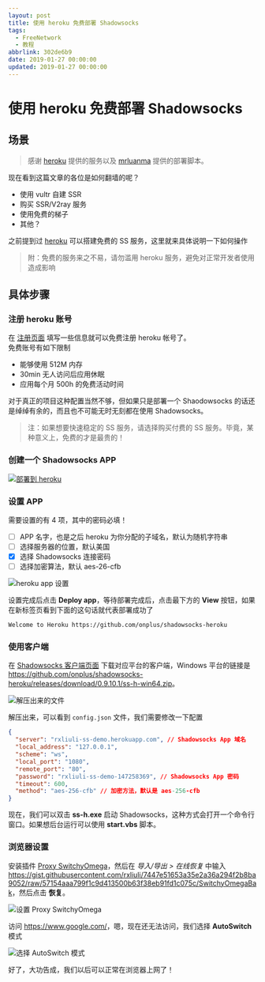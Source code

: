 ```yaml
---
layout: post
title: 使用 heroku 免费部署 Shadowsocks
tags:
  - FreeNetwork
  - 教程
abbrlink: 302de6b9
date: 2019-01-27 00:00:00
updated: 2019-01-27 00:00:00
---
```


# 使用 heroku 免费部署 Shadowsocks

## 场景

> 感谢 [heroku](https://www.heroku.com) 提供的服务以及 [mrluanma](https://github.com/mrluanma/shadowsocks-heroku) 提供的部署脚本。

现在看到这篇文章的各位是如何翻墙的呢？

- 使用 vultr 自建 SSR
- 购买 SSR/V2ray 服务
- 使用免费的梯子
- 其他？

之前提到过 [heroku](https://www.heroku.com) 可以搭建免费的 SS 服务，这里就来具体说明一下如何操作

> 附：免费的服务来之不易，请勿滥用 heroku 服务，避免对正常开发者使用造成影响

## 具体步骤

### 注册 heroku 账号

在 [注册页面](https://signup.heroku.com/) 填写一些信息就可以免费注册 heroku 帐号了。  
免费账号有如下限制

- 能够使用 512M 内存
- 30min 无人访问后应用休眠
- 应用每个月 500h 的免费活动时间

对于真正的项目这种配置当然不够，但如果只是部署一个 Shaodowsocks 的话还是绰绰有余的，而且也不可能无时无刻都在使用 Shadowsocks。

> 注：如果想要快速稳定的 SS 服务，请选择购买付费的 SS 服务。毕竟，某种意义上，免费的才是最贵的！

### 创建一个 Shadowsocks APP

[![部署到 heroku](https://camo.githubusercontent.com/c0824806f5221ebb7d25e559568582dd39dd1170/68747470733a2f2f7777772e6865726f6b7563646e2e636f6d2f6465706c6f792f627574746f6e2e706e67)](https://heroku.com/deploy?template=https://github.com/onplus/shadowsocks-heroku/tree/re)

### 设置 APP

需要设置的有 4 项，其中的密码必填！

- [ ] APP 名字，也是之后 heroku 为你分配的子域名，默认为随机字符串
- [ ] 选择服务器的位置，默认美国
- [x] 选择 Shadowsocks 连接密码
- [ ] 选择加密算法，默认 aes-26-cfb

![heroku app 设置](https://cdn.jsdelivr.net/gh/rxliuli/img-bed/20190127154903.png)

设置完成后点击 **Deploy app**，等待部署完成后，点击最下方的 **View** 按钮，如果在新标签页看到下面的这句话就代表部署成功了

```sh
Welcome to Heroku https://github.com/onplus/shadowsocks-heroku
```

### 使用客户端

在 [Shadowsocks 客户端页面](https://github.com/onplus/shadowsocks-heroku/releases) 下载对应平台的客户端，Windows 平台的链接是 <https://github.com/onplus/shadowsocks-heroku/releases/download/0.9.10.1/ss-h-win64.zip>。

![解压出来的文件](https://cdn.jsdelivr.net/gh/rxliuli/img-bed/20190127155739.png)

解压出来，可以看到 `config.json` 文件，我们需要修改一下配置

```json
{
  "server": "rxliuli-ss-demo.herokuapp.com", // Shadowsocks App 域名
  "local_address": "127.0.0.1",
  "scheme": "ws",
  "local_port": "1080",
  "remote_port": "80",
  "password": "rxliuli-ss-demo-147258369", // Shadowsocks App 密码
  "timeout": 600,
  "method": "aes-256-cfb" // 加密方法，默认是 aes-256-cfb
}
```

现在，我们可以双击 **ss-h.exe** 启动 Shadowsocks，这种方式会打开一个命令行窗口。如果想后台运行可以使用 **start.vbs** 脚本。

### 浏览器设置

安装插件 [Proxy SwitchyOmega](https://www.switchyomega.com/download/)，然后在 _导入/导出 > 在线恢复_ 中输入 <https://gist.githubusercontent.com/rxliuli/7447e51653a35e2a36a294f2b8ba9052/raw/57154aaa799f1c9d413500b63f38eb91fd1c075c/SwitchyOmegaBak>，然后点击 **恢复**。

![设置 Proxy SwitchyOmega](https://cdn.jsdelivr.net/gh/rxliuli/img-bed/20190127163834.png)

访问 <https://www.google.com/>，嗯，现在还无法访问，我们选择 **AutoSwitch** 模式

![选择 AutoSwitch 模式](https://cdn.jsdelivr.net/gh/rxliuli/img-bed/20190127164040.png)

好了，大功告成，我们以后可以正常在浏览器上网了！
